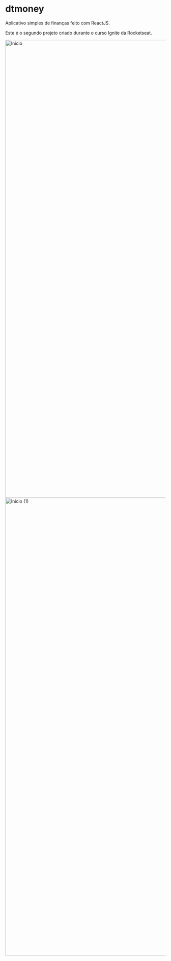 # dtmoney
Aplicativo simples de finanças feito com ReactJS.

Este é o segundo projeto criado durante o curso Ignite da Rocketseat.

<img width="1440" alt="Início" src="https://user-images.githubusercontent.com/71330464/135105502-d12cee40-9c86-4a4e-bb16-752a274aae3c.png">

<img width="1440" alt="Início (1)" src="https://user-images.githubusercontent.com/71330464/135105576-1243ffb1-3221-4e74-8da4-d8a9efc4105a.png">
